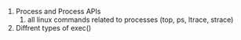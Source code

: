 1. Process and Process APIs
	1. all linux commands related to processes (top, ps, ltrace, strace)
2. Diffrent types of exec()